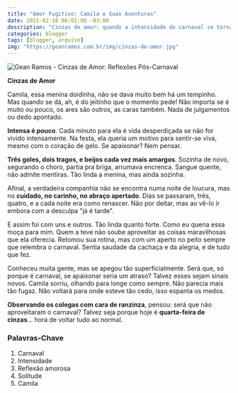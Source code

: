 ```yaml
---
title: "Amor Fugitivo: Camila e Suas Aventuras"
date: 2015-02-18 06:01:00 -03:00
description: "Cinzas de amor: quando a intensidade do carnaval se torna saudade."
categories: blogger
tags: [blogger, arquivo]
img: "https://geanramos.com.br/img/cinzas-de-amor.jpg"
---
```


![Gean Ramos - Cinzas de Amor: Reflexões Pós-Carnaval](https://geanramos.com.br/img/cinzas-de-amor.jpg)

**Cinzas de Amor**

Camila, essa menina doidinha, não se dava muito bem há um tempinho. Mas quando se dá, ah, é do jeitinho que o momento pede! Não importa se é muito ou pouco, os ares são outros, as caras também. Nada de julgamentos ou dedo apontado.

**Intensa é pouco**. Cada minuto para ela é vida desperdiçada se não for vivido intensamente. Na festa, ela queria um motivo para sentir-se viva, mesmo com o coração de gelo. Se apaixonar? Nem pensar. 

**Três goles, dois tragos, e beijos cada vez mais amargos**. Sozinha de novo, segurando o choro, partia pra briga, arrumava encrenca. Sangue quente, não admite mentiras. Tão linda a menina, mas ainda sozinha. 

Afinal, a verdadeira companhia não se encontra numa noite de loucura, mas no **cuidado, no carinho, no abraço apertado**. Dias se passaram, três, quatro, e a cada noite era como renascer. Não por deitar, mas ao vê-lo ir embora com a desculpa "já é tarde".
 
E assim foi com uns e outros. Tão linda quanto forte. Como eu queria essa moça para mim. Quem a teve não soube aproveitar as coisas maravilhosas que ela oferecia. Retomou sua rotina, mas com um aperto no peito sempre que relembra o carnaval. Sentia saudade da cachaça e da alegria, e de tudo que fez.

Conheceu muita gente, mas se apegou tão superficialmente. Será que, só porque é carnaval, se apaixonar seria um atraso? Talvez esses sejam sinais novos. Camila sorriu, olhando para longe como sempre. Não parecia mais tão fugaz. Não voltará para onde esteve tão cedo, isso espanta os medos.

**Observando os colegas com cara de ranzinza**, pensou: será que não aproveitaram o carnaval? Talvez seja porque hoje é **quarta-feira de cinzas**... hora de voltar tudo ao normal.

### Palavras-Chave
1. Carnaval
2. Intensidade
3. Reflexão amorosa
4. Solitude
5. Camila